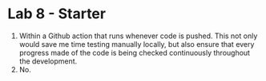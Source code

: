 # Lab 8 - Starter
1. Within a Github action that runs whenever code is pushed. This not only would save me time testing manually locally, but also ensure that every progress made of the code is being checked continuously throughout the development. 
2. No.